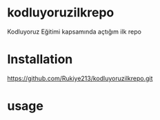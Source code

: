 # kodluyoruzilkrepo
Kodluyoruz Eğitimi kapsamında açtığım ilk repo

# Installation
https://github.com/Rukiye213/kodluyoruzilkrepo.git

# usage
